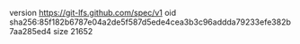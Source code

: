 version https://git-lfs.github.com/spec/v1
oid sha256:85f182b6787e04a2de5f587d5ede4cea3b3c96addda79233efe382b7aa285ed4
size 21652
